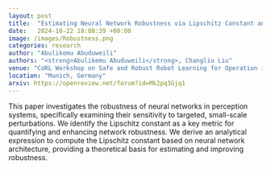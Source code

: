```yaml
---
layout: post
title:  "Estimating Neural Network Robustness via Lipschitz Constant and Architecture Sensitivity"
date:   2024-10-22 18:08:39 +00:00
image: /images/Robustness.png
categories: research
author: "Abulikemu Abuduweili"
authors: "<strong>Abulikemu Abuduweili</strong>, Changliu Liu"
venue: "CoRL Workshop on Safe and Robust Robot Learning for Operation in the Real World <strong>[Oral Presentation]</strong>"
location: "Munich, Germany"
arxiv: https://openreview.net/forum?id=Mk2pq3Gjq1
---
```



This paper investigates the robustness of neural networks in perception systems, specifically examining their sensitivity to targeted, small-scale perturbations. 
We identify the Lipschitz constant as a key metric for quantifying and enhancing network robustness. We derive an analytical expression to compute the Lipschitz constant 
based on neural network architecture, providing a theoretical basis for estimating and improving robustness.
